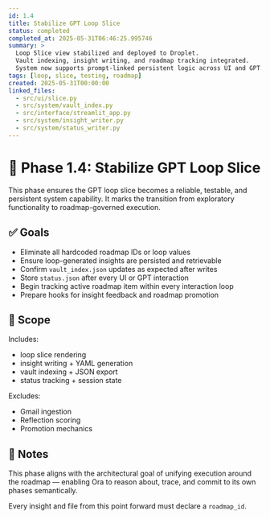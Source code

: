 ```yaml
---
id: 1.4
title: Stabilize GPT Loop Slice
status: completed
completed_at: 2025-05-31T06:46:25.995746
summary: >
  Loop Slice view stabilized and deployed to Droplet.
  Vault indexing, insight writing, and roadmap tracking integrated.
  System now supports prompt-linked persistent logic across UI and GPT.
tags: [loop, slice, testing, roadmap]
created: 2025-05-31T00:00:00
linked_files:
  - src/ui/slice.py
  - src/system/vault_index.py
  - src/interface/streamlit_app.py
  - src/system/insight_writer.py
  - src/system/status_writer.py
---
```


# 🎯 Phase 1.4: Stabilize GPT Loop Slice

This phase ensures the GPT loop slice becomes a reliable, testable, and persistent system capability. It marks the transition from exploratory functionality to roadmap-governed execution.

## ✅ Goals

- Eliminate all hardcoded roadmap IDs or loop values
- Ensure loop-generated insights are persisted and retrievable
- Confirm `vault_index.json` updates as expected after writes
- Store `status.json` after every UI or GPT interaction
- Begin tracking active roadmap item within every interaction loop
- Prepare hooks for insight feedback and roadmap promotion

## 🔧 Scope

Includes:
- loop slice rendering
- insight writing + YAML generation
- vault indexing + JSON export
- status tracking + session state

Excludes:
- Gmail ingestion
- Reflection scoring
- Promotion mechanics

## 🧠 Notes

This phase aligns with the architectural goal of unifying execution around the roadmap — enabling Ora to reason about, trace, and commit to its own phases semantically.

Every insight and file from this point forward must declare a `roadmap_id`.
